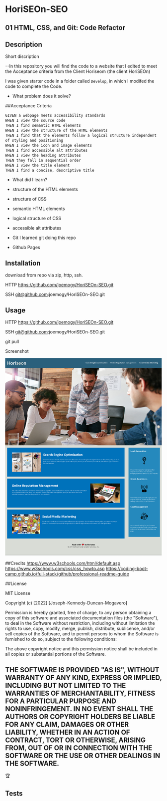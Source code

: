 # HoriSEOn-SEO
## 01 HTML, CSS, and Git: Code Refactor

## Description
Short discription

--In this repository you will find the code to a website that I edited to meet the Acceptance criteria from the Client Horiseom
(the client HoriSEOn)

  I was given starter code in a folder called `Develop`, in which I modifed the code to complete the Code.
  
- What problem does it solve?

##Acceptance Criteria
```
GIVEN a webpage meets accessibility standards
WHEN I view the source code
THEN I find semantic HTML elements
WHEN I view the structure of the HTML elements
THEN I find that the elements follow a logical structure independent of styling and positioning
WHEN I view the icon and image elements
THEN I find accessible alt attributes
WHEN I view the heading attributes
THEN they fall in sequential order
WHEN I view the title element
THEN I find a concise, descriptive title
```
 
- What did I learn?

- structure of the HTML elements
- structure of CSS
- semantic HTML elements
- logical structure of CSS
- accessible alt attributes
- Git I learned git doing this repo
- Github Pages
  
## Installation

download from repo via zip, http, ssh.

HTTP
https://github.com/joemogy/HoriSEOn-SEO.git

SSH
git@github.com:joemogy/HoriSEOn-SEO.git

## Usage

HTTP
https://github.com/joemogy/HoriSEOn-SEO.git

SSH
git@github.com:joemogy/HoriSEOn-SEO.git

git pull

Screenshot

![Screenshot](assets/images/screenshot.png)

##Credits
  https://www.w3schools.com/html/default.asp
  https://www.w3schools.com/css/css_howto.asp
  https://coding-boot-camp.github.io/full-stack/github/professional-readme-guide
  


##License

MIT License

Copyright (c) [2022] [Joseph-Kennedy-Duncan-Mogavero]

Permission is hereby granted, free of charge, to any person obtaining a copy
of this software and associated documentation files (the "Software"), to deal
in the Software without restriction, including without limitation the rights
to use, copy, modify, merge, publish, distribute, sublicense, and/or sell
copies of the Software, and to permit persons to whom the Software is
furnished to do so, subject to the following conditions:

The above copyright notice and this permission notice shall be included in all
copies or substantial portions of the Software.

THE SOFTWARE IS PROVIDED "AS IS", WITHOUT WARRANTY OF ANY KIND, EXPRESS OR
IMPLIED, INCLUDING BUT NOT LIMITED TO THE WARRANTIES OF MERCHANTABILITY,
FITNESS FOR A PARTICULAR PURPOSE AND NONINFRINGEMENT. IN NO EVENT SHALL THE
AUTHORS OR COPYRIGHT HOLDERS BE LIABLE FOR ANY CLAIM, DAMAGES OR OTHER
LIABILITY, WHETHER IN AN ACTION OF CONTRACT, TORT OR OTHERWISE, ARISING FROM,
OUT OF OR IN CONNECTION WITH THE SOFTWARE OR THE USE OR OTHER DEALINGS IN THE
SOFTWARE.
---

🏆

## Tests
